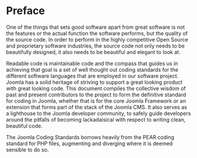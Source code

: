 # Preface

One of the things that sets good software apart from great software is not the features or the actual function the software performs, but the quality of the source code. In order to perform in the highly competitive Open Source and proprietary software industries, the source code not only needs to be beautifully designed, it also needs to be beautiful and elegant to look at.

Readable code is maintainable code and the compass that guides us in achieving that goal is a set of well thought out coding standards for the different software languages that are employed in our software project. Joomla has a solid heritage of striving to support a great looking product with great looking code. This document compiles the collective wisdom of past and present contributors to the project to form the definitive standard for coding in Joomla, whether that is for the core Joomla Framework or an extension that forms part of the stack of the Joomla CMS. It also serves as a lighthouse to the Joomla developer community, to safely guide developers around the pitfalls of becoming lackadaisical with respect to writing clean, beautiful code.

The Joomla Coding Standards borrows heavily from the PEAR coding standard for PHP files, augmenting and diverging where it is deemed sensible to do so.

